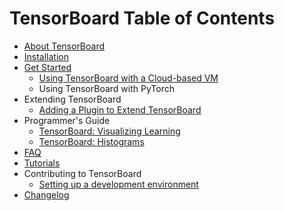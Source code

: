 # TensorBoard Table of Contents

- [About TensorBoard](tensorboard/about_tensorboard.md)
- [Installation](tensorboard/install_tensorboard.md)
- [Get Started](tensorboard/get_started_tensorboard.md)
    - [Using TensorBoard with a Cloud-based VM](tensorboard/using_cloud_based_vm_local_tensorboard.md)
    - Using TensorBoard with PyTorch
- Extending TensorBoard
    - [Adding a Plugin to Extend TensorBoard](tensorboard/adding_plugin_tensorboard.md)
- Programmer's Guide
    - [TensorBoard: Visualizing Learning](programmers_guide/summaries_and_tensorboard.md)
    - [TensorBoard: Histograms](programmers_guide/tensorboard_histograms.md)
- [FAQ](tensorboard/faq_tensorboard.md)
- [Tutorials](tensorboard/tutorials_tensorboard.md)
- Contributing to TensorBoard
    - [Setting up a development environment](tensorboard/DEVELOPMENT.md)
- [Changelog](tensorboard/RELEASE.md)
